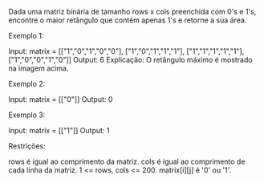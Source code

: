 Dada uma matriz binária de tamanho rows x cols preenchida com 0's e 1's, encontre o maior retângulo que contém apenas 1's e retorne a sua área.

Exemplo 1:

Input: matrix = 
[["1","0","1","0","0"],
["1","0","1","1","1"],
["1","1","1","1","1"],
["1","0","0","1","0"]]
Output: 6
Explicação: O retângulo máximo é mostrado na imagem acima.

Exemplo 2:

Input: matrix = [["0"]]
Output: 0

Exemplo 3:

Input: matrix = [["1"]]
Output: 1

Restrições:

rows é igual ao comprimento da matriz.
cols é igual ao comprimento de cada linha da matriz.
1 <= rows, cols <= 200.
matrix[i][j] é '0' ou '1'.
